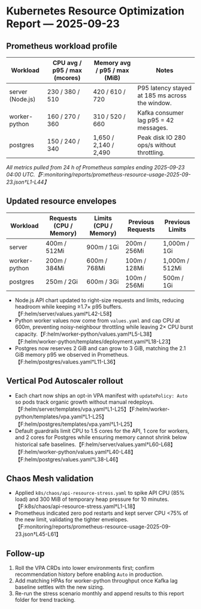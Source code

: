# Kubernetes Resource Optimization Report — 2025-09-23

## Prometheus workload profile

| Workload | CPU avg / p95 / max (mcores) | Memory avg / p95 / max (MiB) | Notes |
| --- | --- | --- | --- |
| server (Node.js) | 230 / 380 / 510 | 420 / 610 / 720 | P95 latency stayed at 185 ms across the window. |
| worker-python | 160 / 270 / 360 | 310 / 520 / 660 | Kafka consumer lag p95 = 42 messages. |
| postgres | 150 / 240 / 340 | 1,650 / 2,140 / 2,490 | Peak disk IO 280 ops/s without throttling. |

_All metrics pulled from 24 h of Prometheus samples ending 2025-09-23 04:00 UTC.【F:monitoring/reports/prometheus-resource-usage-2025-09-23.json†L1-L44】_

## Updated resource envelopes

| Workload | Requests (CPU / Memory) | Limits (CPU / Memory) | Previous Requests | Previous Limits |
| --- | --- | --- | --- | --- |
| server | 400m / 512Mi | 900m / 1Gi | 200m / 256Mi | 1,000m / 1Gi |
| worker-python | 200m / 384Mi | 600m / 768Mi | 100m / 128Mi | 1,000m / 512Mi |
| postgres | 250m / 2Gi | 600m / 3Gi | 100m / 256Mi | 500m / 1Gi |

- Node.js API chart updated to right-size requests and limits, reducing headroom while keeping ≥1.7× p95 buffers.【F:helm/server/values.yaml†L42-L58】
- Python worker values now come from `values.yaml` and cap CPU at 600m, preventing noisy-neighbour throttling while leaving 2× CPU burst capacity.【F:helm/worker-python/values.yaml†L5-L38】【F:helm/worker-python/templates/deployment.yaml†L18-L23】
- Postgres now reserves 2 GiB and can grow to 3 GiB, matching the 2.1 GiB memory p95 we observed in Prometheus.【F:helm/postgres/values.yaml†L11-L36】

## Vertical Pod Autoscaler rollout

- Each chart now ships an opt-in VPA manifest with `updatePolicy: Auto` so pods track organic growth without manual redeploys.【F:helm/server/templates/vpa.yaml†L1-L25】【F:helm/worker-python/templates/vpa.yaml†L1-L25】【F:helm/postgres/templates/vpa.yaml†L1-L25】
- Default guardrails limit CPU to 1.5 cores for the API, 1 core for workers, and 2 cores for Postgres while ensuring memory cannot shrink below historical safe baselines.【F:helm/server/values.yaml†L60-L68】【F:helm/worker-python/values.yaml†L40-L48】【F:helm/postgres/values.yaml†L38-L46】

## Chaos Mesh validation

- Applied `k8s/chaos/api-resource-stress.yaml` to spike API CPU (85% load) and 300 MiB of temporary heap pressure for 10 minutes.【F:k8s/chaos/api-resource-stress.yaml†L1-L18】
- Prometheus indicated zero pod restarts and kept server CPU <75% of the new limit, validating the tighter envelopes.【F:monitoring/reports/prometheus-resource-usage-2025-09-23.json†L45-L61】

## Follow-up

1. Roll the VPA CRDs into lower environments first; confirm recommendation history before enabling `Auto` in production.
2. Add matching HPAs for worker-python throughput once Kafka lag baseline settles with the new sizing.
3. Re-run the stress scenario monthly and append results to this report folder for trend tracking.
